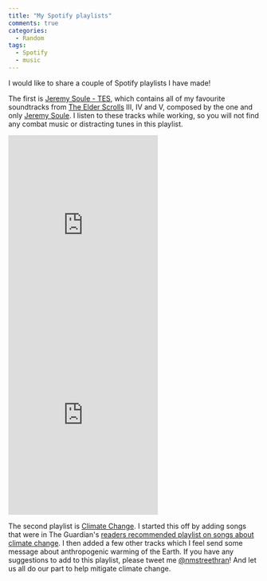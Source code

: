```yaml
---
title: "My Spotify playlists"
comments: true
categories:
  - Random
tags:
  - Spotify
  - music
---
```


I would like to share a couple of Spotify playlists I have made! 

The first is [Jeremy Soule - TES](https://open.spotify.com/user/11180709296/playlist/595ODoohu5H1ZYhaGmFZBj?si=ij3xAZJTSv2G9BUGX-tsyA), which contains all of my favourite soundtracks from [The Elder Scrolls](https://elderscrolls.bethesda.net/en) III, IV and V, composed by the one and only [Jeremy Soule](https://www.facebook.com/OfficialJeremySoule/). I listen to these tracks while working, so you will not find any combat music or distracting tunes in this playlist. 

<iframe src="https://open.spotify.com/embed/user/11180709296/playlist/595ODoohu5H1ZYhaGmFZBj" width="300" height="380" frameborder="0" allowtransparency="true" allow="encrypted-media"></iframe><iframe src="https://open.spotify.com/embed/user/11180709296/playlist/1FUq8L9C7PgtBI6ELlY5Ry" width="300" height="380" frameborder="0" allowtransparency="true" allow="encrypted-media"></iframe>

The second playlist is [Climate Change](https://open.spotify.com/user/11180709296/playlist/1FUq8L9C7PgtBI6ELlY5Ry?si=it6ou617Qr-JSQHvFQGmnQ). I started this off by adding songs that were in The Guardian's [readers recommended playlist on songs about climate change](https://www.theguardian.com/music/2016/apr/28/readers-recommend-playlist-songs-about-climate-change). I then added a few other tracks which I feel send some message about anthropogenic warming of the Earth. If you have any suggestions to add to this playlist, please tweet me [@nmstreethran](https://twitter.com/nmstreethran)! And let us all do our part to help mitigate climate change.